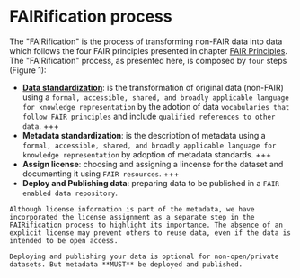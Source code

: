 # FAIRification process

The "FAIRification" is the process of transforming non-FAIR data into data which follows the four FAIR principles presented in chapter [FAIR Principles](fair-principles).
The "FAIRification" process, as presented here, is composed by `four` steps (Figure 1):

- **[Data standardization](data-std)**: is the transformation of original data (non-FAIR) using a `formal, accessible, shared, and broadly applicable language for knowledge representation` by the adotion of data `vocabularies that follow FAIR principles` and include `qualified references to other data`.
+++
- **Metadata standardization**: is the description of metadata using a `formal, accessible, shared, and broadly applicable language for knowledge representation` by adoption of metadata standards.
+++
- **Assign license**: choosing and assigning a lincense for the dataset and documenting it using `FAIR resources`.
+++
- **Deploy and Publishing data**: preparing data to be published in a `FAIR enabled data repository`.


```{warning}
Although license information is part of the metadata, we have incorporated the license assignment as a separate step in the FAIRification process to highlight its importance. The absence of an explicit license may prevent others to reuse data, even if the data is intended to be open access.
```

```{note}
Deploying and publishing your data is optional for non-open/private datasets. But metadata **MUST** be deployed and published.
```

